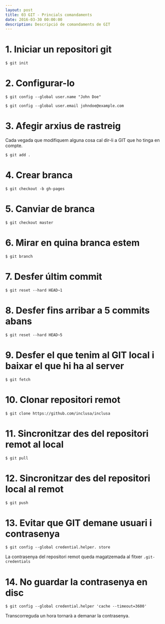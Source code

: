 ```yaml
---
layout: post
title: 03 GIT - Princials comandaments
date: 2016-03-30 00:00:00
description: Descripció de comandaments de GIT
---
```


# 1. Iniciar un repositori git

```
$ git init
```

# 2. Configurar-lo

```
$ git config --global user.name "John Doe"
```

```
$ git config --global user.email johndoe@example.com
```

# 3. Afegir arxius de rastreig

Cada vegada que modifiquem alguna cosa cal dir-li a GIT que ho tinga en compte.

```
$ git add .
```

# 4. Crear branca

```
$ git checkout -b gh-pages
```


# 5. Canviar de branca

```
$ git checkout master
```


# 6. Mirar en quina branca estem

```
$ git branch
```

# 7. Desfer últim commit

```
$ git reset --hard HEAD~1
```

# 8. Desfer fins arribar a 5 commits abans

```
$ git reset --hard HEAD~5
```

# 9. Desfer el que tenim al GIT local i baixar el que hi ha al server

```
$ git fetch
```

# 10. Clonar repositori remot

```
$ git clone https://github.com/inclusa/inclusa
```

# 11. Sincronitzar des del repositori remot al local

```
$ git pull
```

# 12. Sincronitzar des del repositori local al remot

```
$ git push
```

# 13. Evitar que GIT demane usuari i contrasenya

```
$ git config --global credential.helper. store
```

La contrasenya del repositori remot queda magatzemada al fitxer `.git-credentials`

# 14. No guardar la contrasenya en disc

```
$ git config --global credential.helper 'cache --timeout=3600'
```

Transcorreguda un hora tornarà a demanar la contrasenya.


